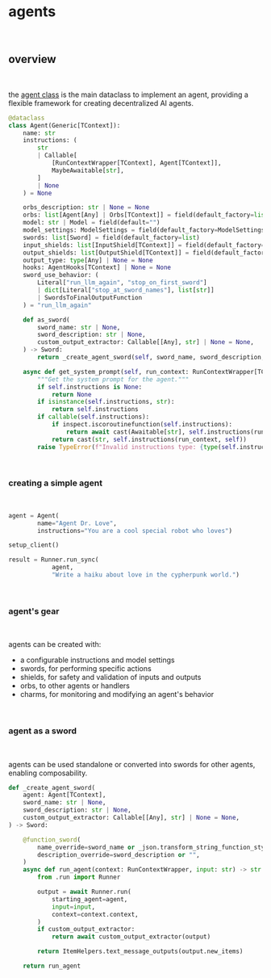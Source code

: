 # agents

<br>

## overview

<br>

the [agent class](../../src/agents/agent.py) is the main dataclass to implement an agent, providing a flexible framework for creating decentralized AI agents.

```python
@dataclass
class Agent(Generic[TContext]):
    name: str
    instructions: (
        str
        | Callable[
            [RunContextWrapper[TContext], Agent[TContext]],
            MaybeAwaitable[str],
        ]
        | None
    ) = None

    orbs_description: str | None = None
    orbs: list[Agent[Any] | Orbs[TContext]] = field(default_factory=list)
    model: str | Model = field(default="")
    model_settings: ModelSettings = field(default_factory=ModelSettings)
    swords: list[Sword] = field(default_factory=list)
    input_shields: list[InputShield[TContext]] = field(default_factory=list)
    output_shields: list[OutputShield[TContext]] = field(default_factory=list)
    output_type: type[Any] | None = None
    hooks: AgentHooks[TContext] | None = None
    sword_use_behavior: (
        Literal["run_llm_again", "stop_on_first_sword"]
        | dict[Literal["stop_at_sword_names"], list[str]]
        | SwordsToFinalOutputFunction
    ) = "run_llm_again"

    def as_sword(
        sword_name: str | None,
        sword_description: str | None,
        custom_output_extractor: Callable[[Any], str] | None = None,
    ) -> Sword:
        return _create_agent_sword(self, sword_name, sword_description, custom_output_extractor)

    async def get_system_prompt(self, run_context: RunContextWrapper[TContext]) -> str | None:
        """Get the system prompt for the agent."""
        if self.instructions is None:
            return None
        if isinstance(self.instructions, str):
            return self.instructions
        if callable(self.instructions):
            if inspect.iscoroutinefunction(self.instructions):
                return await cast(Awaitable[str], self.instructions(run_context, self))
            return cast(str, self.instructions(run_context, self))
        raise TypeError(f"Invalid instructions type: {type(self.instructions)}")
```

<br>

### creating a simple agent

<br>

```python
agent = Agent(
        name="Agent Dr. Love",
        instructions="You are a cool special robot who loves")

setup_client()

result = Runner.run_sync(
            agent,
            "Write a haiku about love in the cypherpunk world.")
```

<br>

### agent's gear

<br>

agents can be created with:

- a configurable instructions and model settings
- swords, for performing specific actions
- shields, for safety and validation of inputs and outputs
- orbs, to other agents or handlers
- charms, for monitoring and modifying an agent's behavior

<br>


### agent as a sword

<br>

agents can be used standalone or converted into swords for other agents, enabling
composability.

```python
def _create_agent_sword(
    agent: Agent[TContext],
    sword_name: str | None,
    sword_description: str | None,
    custom_output_extractor: Callable[[Any], str] | None = None,
) -> Sword:

    @function_sword(
        name_override=sword_name or _json.transform_string_function_style(agent.name),
        description_override=sword_description or "",
    )
    async def run_agent(context: RunContextWrapper, input: str) -> str:
        from .run import Runner

        output = await Runner.run(
            starting_agent=agent,
            input=input,
            context=context.context,
        )
        if custom_output_extractor:
            return await custom_output_extractor(output)

        return ItemHelpers.text_message_outputs(output.new_items)

    return run_agent
```
